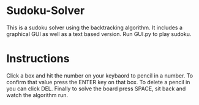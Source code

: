 # Sudoku-Solver
This is a sudoku solver using the backtracking algorithm. It includes a graphical GUI as well as a text based version.
Run GUI.py to play sudoku.

# Instructions
Click a box and hit the number on your keybaord to pencil in a number. To confirm that value press the ENTER key on that box. To delete a pencil in you can click DEL. Finally to solve the board press SPACE, sit back and watch the algorithm run.



